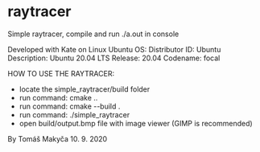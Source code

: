 # raytracer
Simple raytracer, compile and run ./a.out in console

Developed with Kate on Linux Ubuntu OS:
Distributor ID:	Ubuntu
Description:	Ubuntu 20.04 LTS
Release:	20.04
Codename:	focal

HOW TO USE THE RAYTRACER:
  - locate the simple_raytracer/build folder
  - run command: cmake ..
  - run command: cmake --build .
  - run command: ./simple_raytracer
  - open build/output.bmp file with image viewer (GIMP is recommended)
  
By Tomáš Makyča 10. 9. 2020
